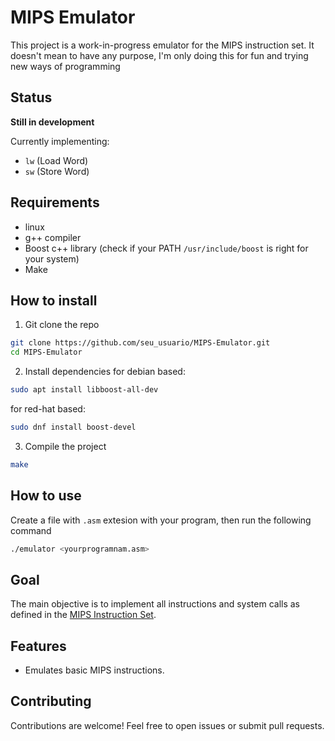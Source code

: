 # MIPS Emulator

This project is a work-in-progress emulator for the MIPS instruction set. It doesn't mean to have any purpose, I'm only doing this for fun and trying new ways of programming

## Status
**Still in development**

Currently implementing:
- `lw` (Load Word)
- `sw` (Store Word)

## Requirements
- linux
- g++ compiler
- Boost c++ library (check if your PATH `/usr/include/boost` is right for your system)
- Make

## How to install
1. Git clone the repo
```bash
git clone https://github.com/seu_usuario/MIPS-Emulator.git
cd MIPS-Emulator
```

2. Install dependencies 
for debian based:
```bash
sudo apt install libboost-all-dev
```
for red-hat based:
```bash
sudo dnf install boost-devel
```

3. Compile the project
```bash
make
```
## How to use
Create a file with `.asm` extesion with your program, then run the following command
```bash
./emulator <yourprogramnam.asm>
```

## Goal
The main objective is to implement all instructions and system calls as defined in the [MIPS Instruction Set](https://www.dsi.unive.it/~gasparetto/materials/MIPS_Instruction_Set.pdf).

## Features
- Emulates basic MIPS instructions.

## Contributing
Contributions are welcome! Feel free to open issues or submit pull requests.